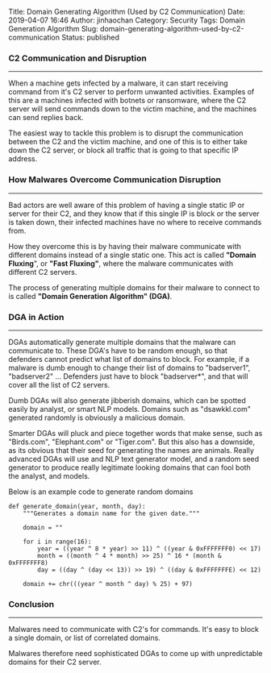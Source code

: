 Title: Domain Generating Algorithm (Used by C2 Communication)
Date: 2019-04-07 16:46
Author: jinhaochan
Category: Security
Tags: Domain Generation Algorithm
Slug: domain-generating-algorithm-used-by-c2-communication
Status: published

<!-- wp:heading {"level":3} -->

### C2 Communication and Disruption





------------------------------------------------------------------------



</p>


When a machine gets infected by a malware, it can start receiving command from it's C2 server to perform unwanted activities. Examples of this are a machines infected with botnets or ransomware, where the C2 server will send commands down to the victim machine, and the machines can send replies back.





The easiest way to tackle this problem is to disrupt the communication between the C2 and the victim machine, and one of this is to either take down the C2 server, or block all traffic that is going to that specific IP address.



<!-- wp:heading {"level":3} -->

### How Malwares Overcome Communication Disruption





------------------------------------------------------------------------



</p>


Bad actors are well aware of this problem of having a single static IP or server for their C2, and they know that if this single IP is block or the server is taken down, their infected machines have no where to receive commands from.





How they overcome this is by having their malware communicate with different domains instead of a single static one. This act is called **"Domain Fluxing**", or **"Fast Fluxing"**, where the malware communicates with different C2 servers.





The process of generating multiple domains for their malware to connect to is called **"Domain Generation Algorithm" (DGA)**.



<!-- wp:heading {"level":3} -->

### DGA in Action





------------------------------------------------------------------------



</p>


DGAs automatically generate multiple domains that the malware can communicate to. These DGA's have to be random enough, so that defenders cannot predict what list of domains to block. For example, if a malware is dumb enough to change their list of domains to "badserver1", "badserver2" ... Defenders just have to block "badserver\*", and that will cover all the list of C2 servers.





Dumb DGAs will also generate jibberish domains, which can be spotted easily by analyst, or smart NLP models. Domains such as "dsawkkl.com" generated randomly is obviously a malicious domain.





Smarter DGAs will pluck and piece together words that make sense, such as "Birds.com", "Elephant.com" or "Tiger.com". But this also has a downside, as its obvious that their seed for generating the names are animals. Really advanced DGAs will use and NLP text generator model, and a random seed generator to produce really legitimate looking domains that can fool both the analyst, and models.





Below is an example code to generate random domains



<!-- wp:code -->

``` {.wp-block-code}
def generate_domain(year, month, day):
    """Generates a domain name for the given date."""

    domain = ""

    for i in range(16):
        year = ((year ^ 8 * year) >> 11) ^ ((year & 0xFFFFFFF0) << 17)
        month = ((month ^ 4 * month) >> 25) ^ 16 * (month & 0xFFFFFFF8)
        day = ((day ^ (day << 13)) >> 19) ^ ((day & 0xFFFFFFFE) << 12)

    domain += chr(((year ^ month ^ day) % 25) + 97)
```

<!-- /wp:code -->

<!-- wp:heading {"level":3} -->

### Conclusion





------------------------------------------------------------------------



</p>


Malwares need to communicate with C2's for commands. It's easy to block a single domain, or list of correlated domains.





Malwares therefore need sophisticated DGAs to come up with unpredictable domains for their C2 server.


